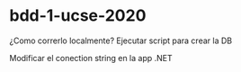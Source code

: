 # bdd-1-ucse-2020

¿Como correrlo localmente?
Ejecutar script para crear la DB

Modificar el conection string en la app .NET
